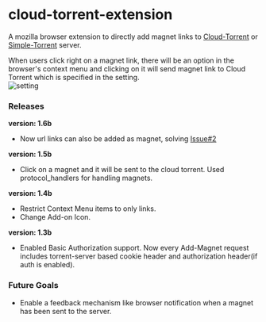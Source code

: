 # cloud-torrent-extension  

A mozilla browser extension to directly add magnet links to [Cloud-Torrent](https://github.com/jpillora/cloud-torrent) or [Simple-Torrent](https://github.com/boypt/simple-torrent) server.

When users click right on a magnet link, there will be an option in the browser's context menu and clicking on it will send magnet link to Cloud Torrent which is specified in the setting.  
![setting](setting_page.png)  

### Releases  
**version: 1.6b**  
* Now url links can also be added as magnet, solving [Issue#2](https://github.com/ketankr9/cloud-torrent-extension/issues/2)  

**version: 1.5b**
* Click on a magnet and it will be sent to the cloud torrent. Used protocol_handlers for handling magnets.  

**version: 1.4b**  
* Restrict Context Menu items to only links.
* Change Add-on Icon.  

**version: 1.3b**  
* Enabled Basic Authorization support. Now every Add-Magnet request includes torrent-server based cookie header and authorization header(if auth is enabled).  

### Future Goals  
* Enable a feedback mechanism like browser notification when a magnet has been sent to the server.  
